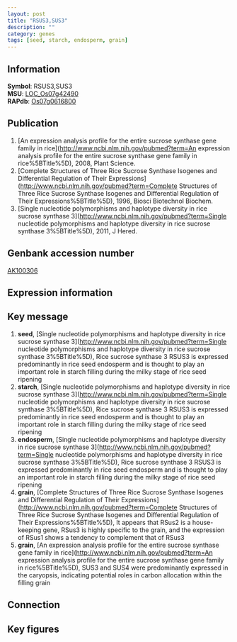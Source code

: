 ```yaml
---
layout: post
title: "RSUS3,SUS3"
description: ""
category: genes
tags: [seed, starch, endosperm, grain]
---
```


## Information
__Symbol__: RSUS3,SUS3  
__MSU__: [LOC_Os07g42490](http://rice.plantbiology.msu.edu/cgi-bin/ORF_infopage.cgi?orf=LOC_Os07g42490)  
__RAPdb__: [Os07g0616800](http://rapdb.dna.affrc.go.jp/viewer/gbrowse_details/irgsp1?name=Os07g0616800)  

## Publication
1. [An expression analysis profile for the entire sucrose synthase gene family in rice](http://www.ncbi.nlm.nih.gov/pubmed?term=An expression analysis profile for the entire sucrose synthase gene family in rice%5BTitle%5D), 2008, Plant Science.
2. [Complete Structures of Three Rice Sucrose Synthase Isogenes and Differential Regulation of Their Expressions](http://www.ncbi.nlm.nih.gov/pubmed?term=Complete Structures of Three Rice Sucrose Synthase Isogenes and Differential Regulation of Their Expressions%5BTitle%5D), 1996, Biosci Biotechnol Biochem.
3. [Single nucleotide polymorphisms and haplotype diversity in rice sucrose synthase 3](http://www.ncbi.nlm.nih.gov/pubmed?term=Single nucleotide polymorphisms and haplotype diversity in rice sucrose synthase 3%5BTitle%5D), 2011, J Hered.

## Genbank accession number
[AK100306](http://www.ncbi.nlm.nih.gov/nuccore/AK100306)  

## Expression information

## Key message
1. __seed__, [Single nucleotide polymorphisms and haplotype diversity in rice sucrose synthase 3](http://www.ncbi.nlm.nih.gov/pubmed?term=Single nucleotide polymorphisms and haplotype diversity in rice sucrose synthase 3%5BTitle%5D), Rice sucrose synthase 3 RSUS3 is expressed predominantly in rice seed endosperm and is thought to play an important role in starch filling during the milky stage of rice seed ripening
2. __starch__, [Single nucleotide polymorphisms and haplotype diversity in rice sucrose synthase 3](http://www.ncbi.nlm.nih.gov/pubmed?term=Single nucleotide polymorphisms and haplotype diversity in rice sucrose synthase 3%5BTitle%5D), Rice sucrose synthase 3 RSUS3 is expressed predominantly in rice seed endosperm and is thought to play an important role in starch filling during the milky stage of rice seed ripening
3. __endosperm__, [Single nucleotide polymorphisms and haplotype diversity in rice sucrose synthase 3](http://www.ncbi.nlm.nih.gov/pubmed?term=Single nucleotide polymorphisms and haplotype diversity in rice sucrose synthase 3%5BTitle%5D), Rice sucrose synthase 3 RSUS3 is expressed predominantly in rice seed endosperm and is thought to play an important role in starch filling during the milky stage of rice seed ripening
4. __grain__, [Complete Structures of Three Rice Sucrose Synthase Isogenes and Differential Regulation of Their Expressions](http://www.ncbi.nlm.nih.gov/pubmed?term=Complete Structures of Three Rice Sucrose Synthase Isogenes and Differential Regulation of Their Expressions%5BTitle%5D),  It appears that RSus2 is a house-keeping gene, RSus3 is highly specific to the grain, and the expression of RSus1 shows a tendency to complement that of RSus3
5. __grain__, [An expression analysis profile for the entire sucrose synthase gene family in rice](http://www.ncbi.nlm.nih.gov/pubmed?term=An expression analysis profile for the entire sucrose synthase gene family in rice%5BTitle%5D),  SUS3 and SUS4 were predominantly expressed in the caryopsis, indicating potential roles in carbon allocation within the filling grain

## Connection

## Key figures


